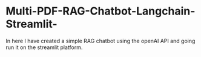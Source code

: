 # Multi-PDF-RAG-Chatbot-Langchain-Streamlit-
In here I have created a simple RAG chatbot using the openAI API and going run it on the streamlit platform.
